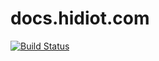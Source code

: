 # docs.hidiot.com
[![Build Status](https://travis-ci.org/rawhex/hidiot.com.svg?branch=docs)](https://travis-ci.org/rawhex/hidiot.com)
